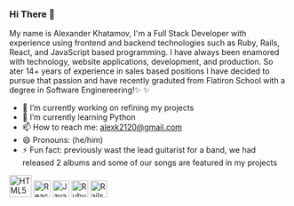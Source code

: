 ### Hi There 👋

My name is Alexander Khatamov, I'm a Full Stack Developer with experience using frontend and backend technologies such as Ruby, Rails, React, and JavaScript based programming. I have always been enamored with technology, website applications, development, and production. So ater 14+ years of experience in sales based positions  I have decided to pursue that passion and have recently graduted from Flatiron School with a degree in Software Enginereering!✨ ✨ 

- 🔭 I’m currently working on refining my projects
- 🌱 I’m currently learning Python
- 📫 How to reach me: alexk2120@gmail.com
- 😄 Pronouns: (he/him)
- ⚡ Fun fact: previously wast the lead guitarist for a band, we had released 2 albums and some of our songs are featured in my projects 


<img height="40" src='https://user-images.githubusercontent.com/90288531/157137850-1f14748c-8bba-4976-9092-9c0104643172.png' title='HTML5'/>      <img height="30" src='https://user-images.githubusercontent.com/90288531/157135737-2d32c463-e397-4e9b-a2de-61d9771ef9d0.png' alt='React'/>
      <img height="30" src='https://user-images.githubusercontent.com/90288531/157135944-88a328c5-f8c5-47ab-9b99-2f31c84c587a.png' alt='JavaScript es6'/>      <img height="30" src='https://user-images.githubusercontent.com/90288531/157136740-3280f9fd-78d3-48f5-904c-269e3252447c.png' alt='Ruby'/>
   <img height="30" src='https://user-images.githubusercontent.com/90288531/157137147-6c2b3a4d-207c-40d2-a8e7-caed224a763a.png' alt='Rails'/>

<!--
**alexk2120/alexk2120** is a ✨ _special_ ✨ repository because its `README.md` (this file) appears on your GitHub profile.

Here are some ideas to get you started:

- 🔭 I’m currently working on ...
- 🌱 I’m currently learning ...
- 👯 I’m looking to collaborate on ...
- 🤔 I’m looking for help with ...
- 💬 Ask me about ...
- 📫 How to reach me: ...
- 😄 Pronouns: ...
- ⚡ Fun fact: ...
-->
